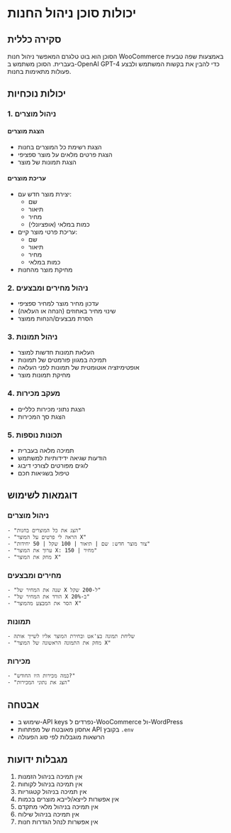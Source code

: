 # יכולות סוכן ניהול החנות

## סקירה כללית
הסוכן הוא בוט טלגרם המאפשר ניהול חנות WooCommerce באמצעות שפה טבעית בעברית. הסוכן משתמש ב-OpenAI GPT-4 כדי להבין את בקשות המשתמש ולבצע פעולות מתאימות בחנות.

## יכולות נוכחיות

### 1. ניהול מוצרים
#### הצגת מוצרים
- הצגת רשימת כל המוצרים בחנות
- הצגת פרטים מלאים על מוצר ספציפי
- הצגת תמונות של מוצר

#### עריכת מוצרים
- יצירת מוצר חדש עם:
  - שם
  - תיאור
  - מחיר
  - כמות במלאי (אופציונלי)
- עריכת פרטי מוצר קיים:
  - שם
  - תיאור
  - מחיר
  - כמות במלאי
- מחיקת מוצר מהחנות

### 2. ניהול מחירים ומבצעים
- עדכון מחיר מוצר למחיר ספציפי
- שינוי מחיר באחוזים (הנחה או העלאה)
- הסרת מבצעים/הנחות ממוצר

### 3. ניהול תמונות
- העלאת תמונות חדשות למוצר
- תמיכה במגוון פורמטים של תמונות
- אופטימיזציה אוטומטית של תמונות לפני העלאה
- מחיקת תמונות מוצר

### 4. מעקב מכירות
- הצגת נתוני מכירות כלליים
- הצגת סך המכירות

### 5. תכונות נוספות
- תמיכה מלאה בעברית
- הודעות שגיאה ידידותיות למשתמש
- לוגים מפורטים לצורכי דיבוג
- טיפול בשגיאות חכם

## דוגמאות לשימוש

### ניהול מוצרים
```
- "הצג את כל המוצרים בחנות"
- "הראה לי פרטים על המוצר X"
- "צור מוצר חדש: שם | תיאור | 100 שקל | 50 יחידות"
- "ערוך את המוצר X: מחיר | 150"
- "מחק את המוצר X"
```

### מחירים ומבצעים
```
- "שנה את המחיר של X ל-200 שקל"
- "הורד את המחיר של X ב-20%"
- "הסר את המבצע מהמוצר X"
```

### תמונות
```
- שליחת תמונה בצ'אט ובחירת המוצר אליו לשייך אותה
- "מחק את התמונה הראשונה של המוצר X"
```

### מכירות
```
- "כמה מכירות היו החודש?"
- "הצג את נתוני המכירות"
```

## אבטחה
- שימוש ב-API keys נפרדים ל-WooCommerce ול-WordPress
- אחסון מאובטח של מפתחות API בקובץ `.env`
- הרשאות מוגבלות לפי סוג הפעולה

## מגבלות ידועות
1. אין תמיכה בניהול הזמנות
2. אין תמיכה בניהול לקוחות
3. אין תמיכה בניהול קטגוריות
4. אין אפשרות לייצא/לייבא מוצרים בכמות
5. אין תמיכה בניהול מלאי מתקדם
6. אין תמיכה בניהול שילוח
7. אין אפשרות לנהל הגדרות חנות 